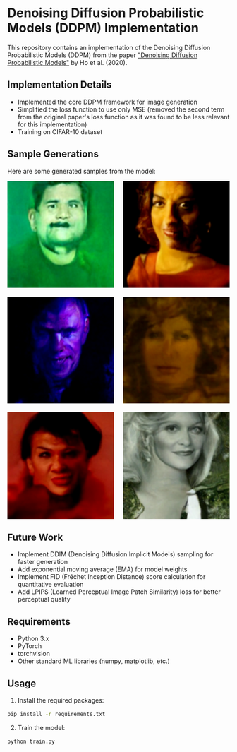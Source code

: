 # Denoising Diffusion Probabilistic Models (DDPM) Implementation

This repository contains an implementation of the Denoising Diffusion Probabilistic Models (DDPM) from the paper ["Denoising Diffusion Probabilistic Models"](https://arxiv.org/abs/2006.11239) by Ho et al. (2020).

## Implementation Details

- Implemented the core DDPM framework for image generation
- Simplified the loss function to use only MSE (removed the second term from the original paper's loss function as it was found to be less relevant for this implementation)
- Training on CIFAR-10 dataset

## Sample Generations

Here are some generated samples from the model:

<div style="display: grid; grid-template-columns: repeat(2, 1fr); gap: 20px;">
  <img src="DDPM/generated images/media_images_samples_74500_0fa35389577f64b48f23.png" alt="Sample 1" width="100%">
  <img src="DDPM/generated images/media_images_samples_79900_0a0dfc54686cafa07b31.png" alt="Sample 2" width="100%">
  <img src="DDPM/generated images/media_images_samples_83600_3df0e81a7fc858d2a196.png" alt="Sample 3" width="100%">
  <img src="DDPM/generated images/media_images_samples_87200_1f08fd30b3c10ef87c2b.png" alt="Sample 4" width="100%">
  <img src="DDPM/generated images/media_images_samples_87200_89335ee761b404f3d6c8 (1).png" alt="Sample 5" width="100%">
  <img src="DDPM/generated images/media_images_samples_87200_8b076fd951dc9853b824.png" alt="Sample 6" width="100%">
</div>


## Future Work

- Implement DDIM (Denoising Diffusion Implicit Models) sampling for faster generation
- Add exponential moving average (EMA) for model weights
- Implement FID (Fréchet Inception Distance) score calculation for quantitative evaluation
- Add LPIPS (Learned Perceptual Image Patch Similarity) loss for better perceptual quality

## Requirements

- Python 3.x
- PyTorch
- torchvision
- Other standard ML libraries (numpy, matplotlib, etc.)

## Usage

1. Install the required packages:
```bash
pip install -r requirements.txt
```

2. Train the model:
```bash
python train.py
```


